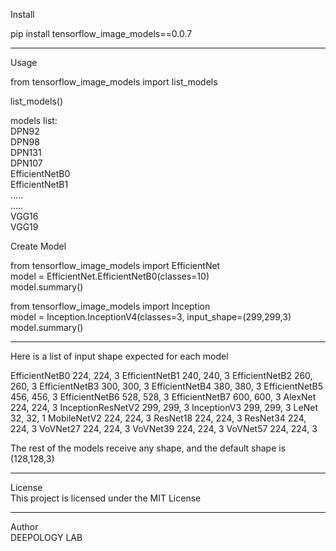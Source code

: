 Install<br />

pip install tensorflow_image_models==0.0.7

----------------------------------------------

Usage<br />

from tensorflow_image_models import list_models<br />

list_models()<br />

models list:<br />
DPN92<br />
DPN98<br />
DPN131<br />
DPN107<br />
EfficientNetB0<br />
EfficientNetB1<br />
.....<br />
.....<br />
VGG16<br />
VGG19<br />

Create Model<br />

from tensorflow_image_models import EfficientNet<br />
model = EfficientNet.EfficientNetB0(classes=10)<br />
model.summary()


from tensorflow_image_models import Inception<br />
model = Inception.InceptionV4(classes=3, input_shape=(299,299,3)<br />
model.summary()

----------------------------------------------

Here is a list of input shape expected for each model

EfficientNetB0 	   224, 224, 3
EfficientNetB1 	   240, 240, 3
EfficientNetB2 	   260, 260, 3
EfficientNetB3 	   300, 300, 3
EfficientNetB4 	   380, 380, 3
EfficientNetB5 	   456, 456, 3
EfficientNetB6 	   528, 528, 3
EfficientNetB7 	   600, 600, 3
AlexNet            224, 224, 3
InceptionResNetV2  299, 299, 3
InceptionV3	   299, 299, 3
LeNet 	           32,  32,  1
MobileNetV2	   224, 224, 3
ResNet18           224, 224, 3
ResNet34           224, 224, 3
VoVNet27           224, 224, 3
VoVNet39           224, 224, 3
VoVNet57           224, 224, 3


The rest of the models receive any shape, and the default shape is (128,128,3)

----------------------------------------------

License<br />
This project is licensed under the MIT License

----------------------------------------------

Author<br />
DEEPOLOGY LAB

